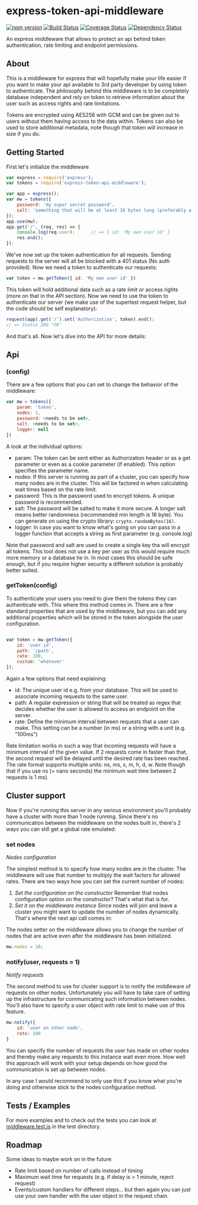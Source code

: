 # express-token-api-middleware
[![npm version](https://badge.fury.io/js/express-token-api-middleware.svg)](http://badge.fury.io/js/express-token-api-middleware)
[![Build Status](https://travis-ci.org/mallocator/express-token-api-middleware.svg?branch=master)](https://travis-ci.org/mallocator/express-token-api-middleware)
[![Coverage Status](https://coveralls.io/repos/mallocator/express-token-api-middleware/badge.svg?branch=master&service=github)](https://coveralls.io/github/mallocator/express-token-api-middleware?branch=master)
[![Dependency Status](https://david-dm.org/mallocator/express-token-api-middleware.svg)](https://david-dm.org/mallocator/express-token-api-middleware) 

An express middleware that allows to protect an api behind token authentication, rate limiting and endpoint permissions.


## About

This is a middleware for express that will hopefully make your life easier if you want to make your api available to 3rd party developer 
by using token to authenticate. The philosophy behind this middleware is to be completely database independent and rely on token to 
retrieve information about the user such as access rights and rate limitations.

Tokens are encrypted using AES256 with GCM and can be given out to users without them having access to the data within. Tokens can also
be used to store additional metadata, note though that token will increase in size if you do.
 
 
## Getting Started

First let's initialize the middleware

```Javascript
var express = require('express');
var tokens = require('express-token-api-middleware');

var app = express();
var mw = tokens({
    password: 'my super secret password',
    salt: 'something that will be at least 16 bytes long (preferably a Buffer)'
});
app.use(mw);
app.get('/', (req, res) => {
    console.log(req.user);      // => { id: 'My own user id' } 
    res.end();
}):
```

We've now set up the token authentication for all requests. Sending requests to the server will all be blocked with a 401 status (No auth provided). 
Now we need a token to authenticate our requests:

```Javascript
var token = mw.getToken({ id: 'My own user id' })
```

This token will hold additional data such as a rate limit or access rights (more on that in the API section). Now we need to use the token to
authenticate our server (we make use of the supertest request helper, but the code should be self explanatory):

```Javascript
request(app).get('/').set('Authorization', token).end();
// => Status 200 "OK"
```

And that's all. Now let's dive into the API for more details:


## Api

### <constructor>(config)

There are a few options that you can set to change the behavior of the middleware:

```Javascript
var mw = tokens({
    param: 'token',
    nodes: 1,
    password: <needs to be set>,
    salt: <needs to be set>,
    logger: null
})
```

A look at the individual options:

* param:    The token can be sent either as Authorization header or as a get parameter or even as a cookie parameter (if enabled). This option specifies the parameter name.
* nodes:    If this server is running as part of a cluster, you can specify how many nodes are in the cluster. This will be factored in when calculating wait times based on the rate limit. 
* password: This is the password used to encrypt tokens. A unique password is recommended.
* salt:     The password will be salted to make it more secure. A longer salt means better randomness (recommended min length is 16 byte). You can generate on using the crypto library: ```crypto.randomBytes(16)```.
* logger:   In case you want to know what's going on you can pass in a logger function that accepts a string as first parameter (e.g. console.log)

Note that password and salt are used to create a single key tha will encrypt all tokens. This tool does not use a key per user as this 
would require much more memory or a database tie in. In most cases this should be safe enough, but if you require higher security a different
solution is probably better suited. 


### getToken(config)

To authenticate your users you need to give them the tokens they can authenticate with. This where this method comes in.
There are a few standard properties that are used by the middleware, but you can add any additional properties which will
be stored in the token alongside the user configuration.

```Javascript

var token = mw.getToken({
    id: 'user id',
    path: '/path',
    rate: 100,
    custom: 'whatever'
});
```

Again a few options that need explaining:

* id:   The unique user id e.g. from your database. This will be used to associate incoming requests to the same user.
* path: A regular expression or string that will be treated as regex that decides whether the user is allowed to access an endpoint on the server.
* rate: Define the minimum interval between requests that a user can make. This setting can be a number (in ms) or a string with a unit (e.g. "100ms")

Rate limitation works in such a way that incoming requests will have a minimum interval of the given value. If 2 requests come in faster than that,
the second request will be delayed until the desired rate has been reached. The rate format supports multiple units: ns, ms, s, m, h, d, w. Note
though that if you use ns (= nano seconds) the minimum wait time between 2 requests is 1 ms).


## Cluster support

Now if you're running this server in any serious environment you'll probably have a cluster with more than 1 node running. Since there's no
communication between the middleware on the nodes built in, there's 2 ways you can still get a global rate emulated:
  
   
### set nodes

*Nodes configuration*

The simplest method is to specify how many nodes are in the cluster. The middleware will use that number to multiply the wait factors for
allowed rates. There are two ways how you can set the current number of nodes: 

1. _Set the configuration on the constructor_
   Remember that nodes configuration option on the constructor? That's what that is for. 
2. _Set it on the middleware instance_
   Since nodes will join and leave a cluster you might want to update the number of nodes dynamically. That's where the next api call comes in:

The nodes setter on the middleware allows you to change the number of nodes that are active even after the middleware has been initialized.

```Javascript
mw.nodes = 10;
```


### notify(user, requests = 1)

*Notify requests*
 
The second method to use for cluster support is to notify the middleware of requests on other nodes. Unfortunately you will have to take care
of setting up the infrastructure for communicating such information between nodes. You'll also have to specify a user object with rate limit to
make use of this feature. 


```Javascript
mw.notify({ 
    id: 'user on other node', 
    rate: 100 
}
```

You can specify the number of requests the user has made on other nodes and thereby make any requests to this instance wait even more. How well
this approach will work with your setup depends on how good the communication is set up between nodes. 

In any case I would recommend to only use this if you know what you're doing and otherwise stick to the nodes configuration method.


## Tests / Examples

For more examples and to check out the tests you can look at [middleware.test.js](test/middleware.test.js) in the test directory.  


## Roadmap

Some ideas to maybe work on in the future:

* Rate limit based on number of calls instead of timing
* Maximum wait time for requests (e.g. if delay is > 1 minute, reject request)
* Events/custom handlers for different steps... but then again you can just use your own handler with the user object in the request chain.
